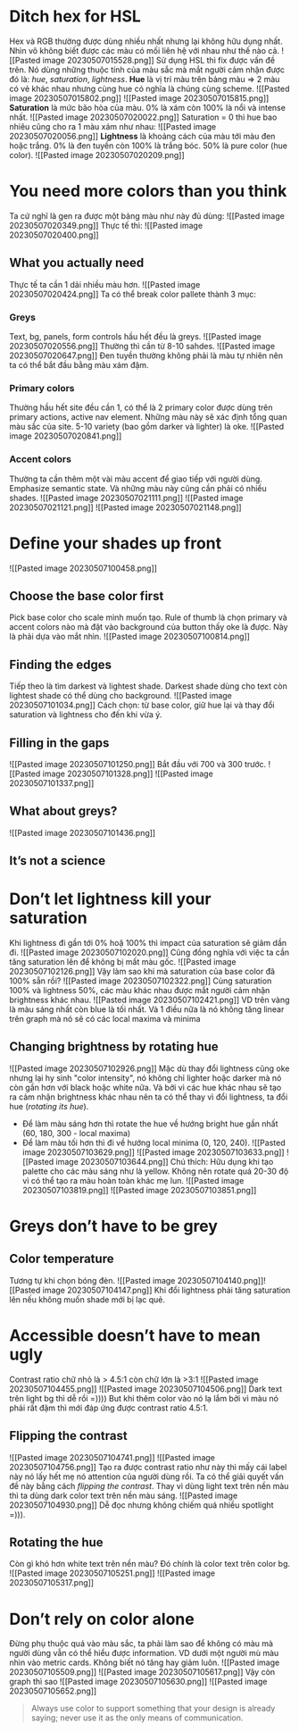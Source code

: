 # Ditch hex for HSL
Hex và RGB thường được dùng nhiều nhất nhưng lại không hữu dụng nhất. Nhìn vô không biết được các màu có mối liên hệ với nhau như thế nào cả.
![[Pasted image 20230507015528.png]]
Sử dụng HSL thì fix được vấn đề trên. Nó dùng những thuộc tính của màu sắc mà mắt người cảm nhận được đó là: *hue*, *saturation*, *lightness*.
**Hue** là vị trí màu trên bảng màu => 2 màu có vẻ khác nhau nhưng cùng hue có nghĩa là chúng cùng scheme.
![[Pasted image 20230507015802.png]]
![[Pasted image 20230507015815.png]]
**Saturation** là mức bão hòa của màu. 0% là xám còn 100% là nổi và intense nhất.
![[Pasted image 20230507020022.png]]
Saturation = 0 thì hue bao nhiêu cũng cho ra 1 màu xám như nhau:
![[Pasted image 20230507020056.png]]
**Lightness** là khoảng cách của màu tới màu đen hoặc trắng. 0% là đen tuyền còn 100% là trắng bóc. 50% là pure color (hue color).
![[Pasted image 20230507020209.png]]
# You need more colors than you think
Ta cứ nghĩ là gen ra được một bảng màu như này đủ dùng:
![[Pasted image 20230507020349.png]]
Thực tế thì:
![[Pasted image 20230507020400.png]]
## What you actually need
Thực tế ta cần 1 dải nhiều màu hơn.
![[Pasted image 20230507020424.png]]
Ta có thể break color pallete thành 3 mục:
### Greys
Text, bg, panels, form controls hầu hết đều là greys.
![[Pasted image 20230507020556.png]]
Thường thì cần từ 8-10 sahdes.
![[Pasted image 20230507020647.png]]
Đen tuyền thường không phải là màu tự nhiên nên ta có thể bắt đầu bằng màu xám đậm.
### Primary colors
Thường hầu hết site đều cần 1, có thể là 2 primary color được dùng trên primary actions, active nav element. Những màu này sẽ xác định tổng quan màu sắc của site. 5-10 variety (bao gồm darker và lighter) là oke.
![[Pasted image 20230507020841.png]]
### Accent colors
Thường ta cần thêm một vài màu accent để giao tiếp với người dùng. Emphasize semantic state. Và những màu này cũng cần phải có nhiều shades.
![[Pasted image 20230507021111.png]]
![[Pasted image 20230507021121.png]]
![[Pasted image 20230507021148.png]]
# Define your shades up front
![[Pasted image 20230507100458.png]]
## Choose the base color first
Pick base color cho scale mình muốn tạo. Rule of thumb là chọn primary và accent colors nào mà đặt vào background của button thấy oke là được. Này là phải dựa vào mắt nhìn.
![[Pasted image 20230507100814.png]]
## Finding the edges
Tiếp theo là tìm darkest và lightest shade. Darkest shade dùng cho text còn lightest shade có thể dùng cho background.
![[Pasted image 20230507101034.png]]
Cách chọn: từ base color, giữ hue lại và thay đổi saturation và lightness cho đến khi vừa ý.
## Filling in the gaps
![[Pasted image 20230507101250.png]]
Bắt đầu với 700 và 300 trước.
![[Pasted image 20230507101328.png]]
![[Pasted image 20230507101337.png]]
## What about greys?
![[Pasted image 20230507101436.png]]
## It’s not a science
# Don’t let lightness kill your saturation
Khi lightness đi gần tới 0% hoặ 100% thì impact của saturation sẽ giảm dần đi.
![[Pasted image 20230507102020.png]]
Cũng đồng nghĩa với việc ta cần tăng saturation lên để không bị mất màu gốc.
![[Pasted image 20230507102126.png]]
Vậy làm sao khi mà saturation của base color đã 100% sẵn rồi?
![[Pasted image 20230507102322.png]]
Cùng saturation 100% và lightness 50%, các màu khác nhau được mắt người cảm nhận brightness khác nhau.
![[Pasted image 20230507102421.png]]
VD trên vàng là màu sáng nhất còn blue là tối nhất. Và 1 điều nữa là nó không tăng linear trên graph mà nó sẽ có các local maxima và minima
## Changing brightness by rotating hue
![[Pasted image 20230507102926.png]]
Mặc dù thay đổi lightness cũng oke nhưng lại hy sinh "color intensity", nó không chỉ lighter hoặc darker mà nó còn gần hơn với black hoặc white nữa.
Và bởi vì các hue khác nhau sẽ tạo ra cảm nhận brightness khác nhau nên ta có thể thay vì đổi lightness, ta đổi hue (*rotating its hue*).
- Để làm màu sáng hơn thì rotate the hue về hướng bright hue gần nhất (60, 180, 300 - local maxima)
- Để làm màu tối hơn thì đi về hướng local minima (0, 120, 240).
![[Pasted image 20230507103629.png]]
![[Pasted image 20230507103633.png]]
![[Pasted image 20230507103644.png]]
Chú thích: Hữu dụng khi tạo palette cho các màu sáng như là yellow. Không nên rotate quá 20-30 độ vì có thể tạo ra màu hoàn toàn khác mẹ lun.
![[Pasted image 20230507103819.png]]
![[Pasted image 20230507103851.png]]
# Greys don’t have to be grey
## Color temperature
Tương tự khi chọn bóng đèn.
![[Pasted image 20230507104140.png]]![[Pasted image 20230507104147.png]]
Khi đổi lightness phải tăng saturation lên nếu không muốn shade mới bị lạc quẻ.
# Accessible doesn’t have to mean ugly
Contrast ratio chữ nhỏ là > 4.5:1 còn chữ lớn là >3:1
![[Pasted image 20230507104455.png]]
![[Pasted image 20230507104506.png]]
Dark text trên light bg thì dễ rồi =)))) But khi thêm color vào nó lạ lắm bởi vì màu nó phải rất đậm thì mới đáp ứng được contrast ratio 4.5:1.
## Flipping the contrast
![[Pasted image 20230507104741.png]]
![[Pasted image 20230507104756.png]]
Tạo ra được contrast ratio như này thì mấy cái label này nó lấy hết mẹ nó attention của người dùng rồi.
Ta có thể giải quyết vấn đề này bằng cách *flipping the contrast*. Thay vì dùng light text trên nền màu thì ta dùng dark color text trên nền màu sáng.
![[Pasted image 20230507104930.png]]
Dễ đọc nhưng không chiếm quá nhiều spotlight =))).
## Rotating the hue
Còn gì khó hơn white text trên nền màu? Đó chính là color text trên color bg.
![[Pasted image 20230507105251.png]]
![[Pasted image 20230507105317.png]]
# Don’t rely on color alone
Đừng phụ thuộc quá vào màu sắc, ta phải làm sao để không có màu mà người dùng vẫn có thể hiểu được information.
VD dưới một người mù màu nhìn vào metric cards. Không biết nó tăng hay giảm luôn.
![[Pasted image 20230507105509.png]]
![[Pasted image 20230507105617.png]]
Vậy còn graph thì sao
![[Pasted image 20230507105630.png]]
![[Pasted image 20230507105652.png]]
> Always use color to support something that your design is already saying; never use it as the only means of communication.